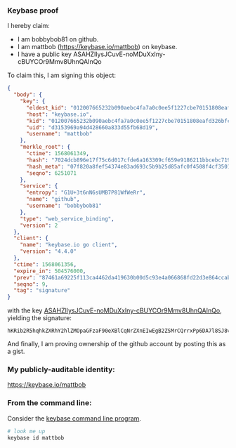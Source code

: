 ### Keybase proof

I hereby claim:

  * I am bobbybob81 on github.
  * I am mattbob (https://keybase.io/mattbob) on keybase.
  * I have a public key ASAHZlIysJCuvE-noMDuXxIny-cBUYCOr9Mmv8UhnQAInQo

To claim this, I am signing this object:

```json
{
  "body": {
    "key": {
      "eldest_kid": "012007665232b090aebc4fa7a0c0ee5f1227cbe70151808eafd326bfc5219d00089d0a",
      "host": "keybase.io",
      "kid": "012007665232b090aebc4fa7a0c0ee5f1227cbe70151808eafd326bfc5219d00089d0a",
      "uid": "d3153969a94d428660a833d55fb68d19",
      "username": "mattbob"
    },
    "merkle_root": {
      "ctime": 1568061349,
      "hash": "7024dcb896e17f75c6d017cfde6a163309cf659e9186211bbcebc71959ae5908118f0256ecd2456b39a8656705388c6dfd1d316b1b6e624fd6ac7f307b9c100e",
      "hash_meta": "07f820a8fef54374e83ad693c5b9b25d85afc0f4508f4cf350147a7c08ee0efc",
      "seqno": 6251071
    },
    "service": {
      "entropy": "G1U+3t6nN6sUMB7P81WfWeRr",
      "name": "github",
      "username": "bobbybob81"
    },
    "type": "web_service_binding",
    "version": 2
  },
  "client": {
    "name": "keybase.io go client",
    "version": "4.4.0"
  },
  "ctime": 1568061356,
  "expire_in": 504576000,
  "prev": "87461a69225f113ca4462da419630b00d5c93e4a066868fd22d3e864ccaba2f7",
  "seqno": 9,
  "tag": "signature"
}
```

with the key [ASAHZlIysJCuvE-noMDuXxIny-cBUYCOr9Mmv8UhnQAInQo](https://keybase.io/mattbob), yielding the signature:

```
hKRib2R5hqhkZXRhY2hlZMOpaGFzaF90eXBlCqNrZXnEIwEgB2ZSMrCQrrxPp6DA7l8SJ8vnAVGAjq/TJr/FIZ0ACJ0Kp3BheWxvYWTESpcCCcQgh0YaaSJfETykRi2kGWMLANXJPkoGaGj9ItPoZMyrovfEIO6Rop80oIXFHSyoDXx9z9jr+7DrkWZBiBqpAQGE909oAgHCo3NpZ8RAQb0GhLk/a1sh/F4sPBswzRos/mh8QX2rB6+6nkjn3jeg7WhLeQ0+I/KG+vZVpDu+qgmZWgQv7TD8/vQj8tJZCqhzaWdfdHlwZSCkaGFzaIKkdHlwZQildmFsdWXEIB1w62XN8cRLXtlpcij6M4q3aw/tJd2nb3osomrWaZ63o3RhZ80CAqd2ZXJzaW9uAQ==

```

And finally, I am proving ownership of the github account by posting this as a gist.

### My publicly-auditable identity:

https://keybase.io/mattbob

### From the command line:

Consider the [keybase command line program](https://keybase.io/download).

```bash
# look me up
keybase id mattbob
```

